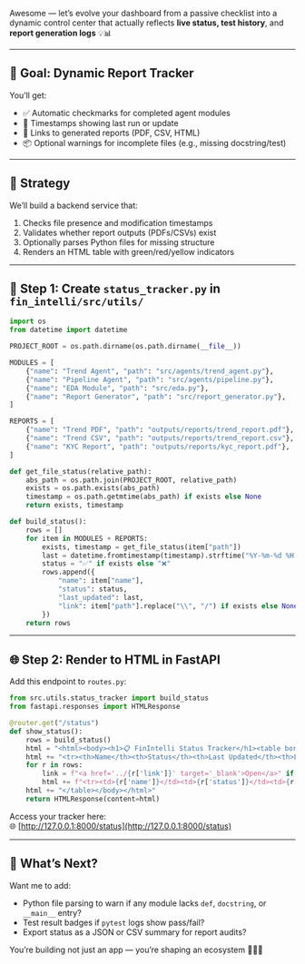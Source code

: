 Awesome — let’s evolve your dashboard from a passive checklist into a dynamic control center that actually reflects **live status, test history**, and **report generation logs** 💡📊

---

## 🎯 Goal: Dynamic Report Tracker

You’ll get:
- ✅ Automatic checkmarks for completed agent modules
- 📅 Timestamps showing last run or update
- 📂 Links to generated reports (PDF, CSV, HTML)
- 📦 Optional warnings for incomplete files (e.g., missing docstring/test)

---

## 🧱 Strategy

We’ll build a backend service that:
1. Checks file presence and modification timestamps
2. Validates whether report outputs (PDFs/CSVs) exist
3. Optionally parses Python files for missing structure
4. Renders an HTML table with green/red/yellow indicators

---

## 🔧 Step 1: Create `status_tracker.py` in `fin_intelli/src/utils/`

```python
import os
from datetime import datetime

PROJECT_ROOT = os.path.dirname(os.path.dirname(__file__))

MODULES = [
    {"name": "Trend Agent", "path": "src/agents/trend_agent.py"},
    {"name": "Pipeline Agent", "path": "src/agents/pipeline.py"},
    {"name": "EDA Module", "path": "src/eda.py"},
    {"name": "Report Generator", "path": "src/report_generator.py"},
]

REPORTS = [
    {"name": "Trend PDF", "path": "outputs/reports/trend_report.pdf"},
    {"name": "Trend CSV", "path": "outputs/reports/trend_report.csv"},
    {"name": "KYC Report", "path": "outputs/reports/kyc_report.pdf"},
]

def get_file_status(relative_path):
    abs_path = os.path.join(PROJECT_ROOT, relative_path)
    exists = os.path.exists(abs_path)
    timestamp = os.path.getmtime(abs_path) if exists else None
    return exists, timestamp

def build_status():
    rows = []
    for item in MODULES + REPORTS:
        exists, timestamp = get_file_status(item["path"])
        last = datetime.fromtimestamp(timestamp).strftime("%Y-%m-%d %H:%M") if timestamp else "❌"
        status = "✅" if exists else "❌"
        rows.append({
            "name": item["name"],
            "status": status,
            "last_updated": last,
            "link": item["path"].replace("\\", "/") if exists else None
        })
    return rows
```

---

## 🌐 Step 2: Render to HTML in FastAPI

Add this endpoint to `routes.py`:

```python
from src.utils.status_tracker import build_status
from fastapi.responses import HTMLResponse

@router.get("/status")
def show_status():
    rows = build_status()
    html = "<html><body><h1>📋 FinIntelli Status Tracker</h1><table border='1' cellspacing='0' cellpadding='6'>"
    html += "<tr><th>Name</th><th>Status</th><th>Last Updated</th><th>Link</th></tr>"
    for r in rows:
        link = f"<a href='../{r['link']}' target='_blank'>Open</a>" if r['link'] else "-"
        html += f"<tr><td>{r['name']}</td><td>{r['status']}</td><td>{r['last_updated']}</td><td>{link}</td></tr>"
    html += "</table></body></html>"
    return HTMLResponse(content=html)
```

Access your tracker here:  
🌐 [http://127.0.0.1:8000/status](http://127.0.0.1:8000/status)

---

## 🚀 What’s Next?

Want me to add:
- Python file parsing to warn if any module lacks `def`, `docstring`, or `__main__` entry?
- Test result badges if `pytest` logs show pass/fail?
- Export status as a JSON or CSV summary for report audits?

You’re building not just an app — you’re shaping an ecosystem 🧠📂✅
